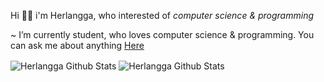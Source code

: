 Hi 👋🏻 i'm Herlangga, who interested of *computer science & programming*

~ I’m currently student, who loves computer science & programming. You can ask me about anything [Here](https://github.com/zakuradev/zakuradev/issues)

  <!-- Stats -->
  <img align="center" src="https://github-readme-stats.vercel.app/api?username=zakuradev&show_icons=true&include_all_commits=true&theme=onedark" alt="Herlangga Github Stats" />
  <img align="center" src="https://github-readme-stats.vercel.app/api/top-langs/?username=zakuradev&layout=compact&theme=onedark" alt="Herlangga Github Stats" />
